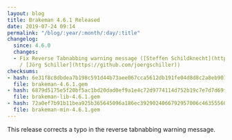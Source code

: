 ```yaml
---
layout: blog
title: Brakeman 4.6.1 Released
date: 2019-07-24 09:14
permalink: "/blog/:year/:month/:day/:title"
changelog:
  since: 4.6.0
  changes:
  - Fix Reverse Tabnabbing warning message ([Steffen Schildknecht](https://github.com/stsc3000)
    / [Jörg Schiller](https://github.com/joergschiller))
checksums:
- hash: 6e31f8c8dbdea7b198c591d44b73aee067cca5612db191fe04d8d8c2a8eb9011
  file: brakeman-4.6.1.gem
- hash: 6879d5175e5f20bf5ac1bd20dad0ef9a1e4c72d9774114d752b19c7e7d7d69fc
  file: brakeman-lib-4.6.1.gem
- hash: 72a0ef7b91b11bea925b365645096a186ec3929024066792957006c46355560e
  file: brakeman-min-4.6.1.gem
---
```



This release corrects a typo in the reverse tabnabbing warning message.



